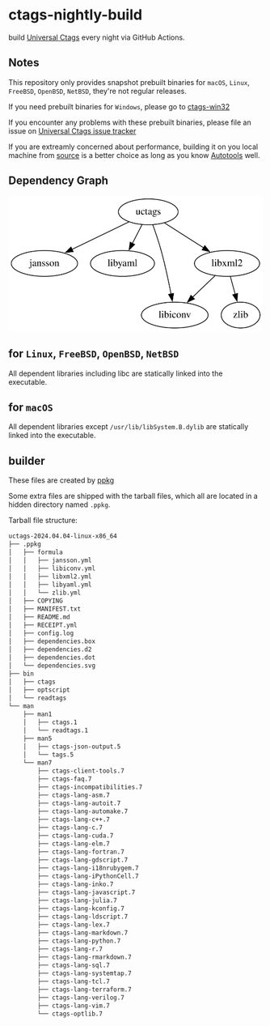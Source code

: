 # ctags-nightly-build

build [Universal Ctags](https://github.com/universal-ctags/ctags) every night via GitHub Actions.

## Notes

This repository only provides snapshot prebuilt binaries for `macOS`, `Linux`, `FreeBSD`, `OpenBSD`, `NetBSD`, they're not regular releases.

If you need prebuilt binaries for `Windows`, please go to [ctags-win32](https://github.com/universal-ctags/ctags-win32)

If you encounter any problems with these prebuilt binaries, please file an issue on [Universal Ctags issue tracker](https://github.com/universal-ctags/ctags/issues)

If you are extreamly concerned about performance, building it on you local machine from [source](https://github.com/universal-ctags/ctags) is a better choice as long as you know [Autotools](https://www.gnu.org/software/automake/manual/html_node/Autotools-Introduction.html) well.

## Dependency Graph

![dependencies](uctags-dependencies.svg)

## for `Linux`, `FreeBSD`, `OpenBSD`, `NetBSD`

All dependent libraries including libc are statically linked into the executable.

## for `macOS`

All dependent libraries except `/usr/lib/libSystem.B.dylib` are statically linked into the executable.

## builder

These files are created by [ppkg](https://github.com/leleliu008/ppkg)

Some extra files are shipped with the tarball files, which all are located in a hidden directory named `.ppkg`.

Tarball file structure:

```text
uctags-2024.04.04-linux-x86_64
├── .ppkg
│   ├── formula
│   │   ├── jansson.yml
│   │   ├── libiconv.yml
│   │   ├── libxml2.yml
│   │   ├── libyaml.yml
│   │   └── zlib.yml
│   ├── COPYING
│   ├── MANIFEST.txt
│   ├── README.md
│   ├── RECEIPT.yml
│   ├── config.log
│   ├── dependencies.box
│   ├── dependencies.d2
│   ├── dependencies.dot
│   └── dependencies.svg
├── bin
│   ├── ctags
│   ├── optscript
│   └── readtags
└── man
    ├── man1
    │   ├── ctags.1
    │   └── readtags.1
    ├── man5
    │   ├── ctags-json-output.5
    │   └── tags.5
    └── man7
        ├── ctags-client-tools.7
        ├── ctags-faq.7
        ├── ctags-incompatibilities.7
        ├── ctags-lang-asm.7
        ├── ctags-lang-autoit.7
        ├── ctags-lang-automake.7
        ├── ctags-lang-c++.7
        ├── ctags-lang-c.7
        ├── ctags-lang-cuda.7
        ├── ctags-lang-elm.7
        ├── ctags-lang-fortran.7
        ├── ctags-lang-gdscript.7
        ├── ctags-lang-i18nrubygem.7
        ├── ctags-lang-iPythonCell.7
        ├── ctags-lang-inko.7
        ├── ctags-lang-javascript.7
        ├── ctags-lang-julia.7
        ├── ctags-lang-kconfig.7
        ├── ctags-lang-ldscript.7
        ├── ctags-lang-lex.7
        ├── ctags-lang-markdown.7
        ├── ctags-lang-python.7
        ├── ctags-lang-r.7
        ├── ctags-lang-rmarkdown.7
        ├── ctags-lang-sql.7
        ├── ctags-lang-systemtap.7
        ├── ctags-lang-tcl.7
        ├── ctags-lang-terraform.7
        ├── ctags-lang-verilog.7
        ├── ctags-lang-vim.7
        └── ctags-optlib.7
```
